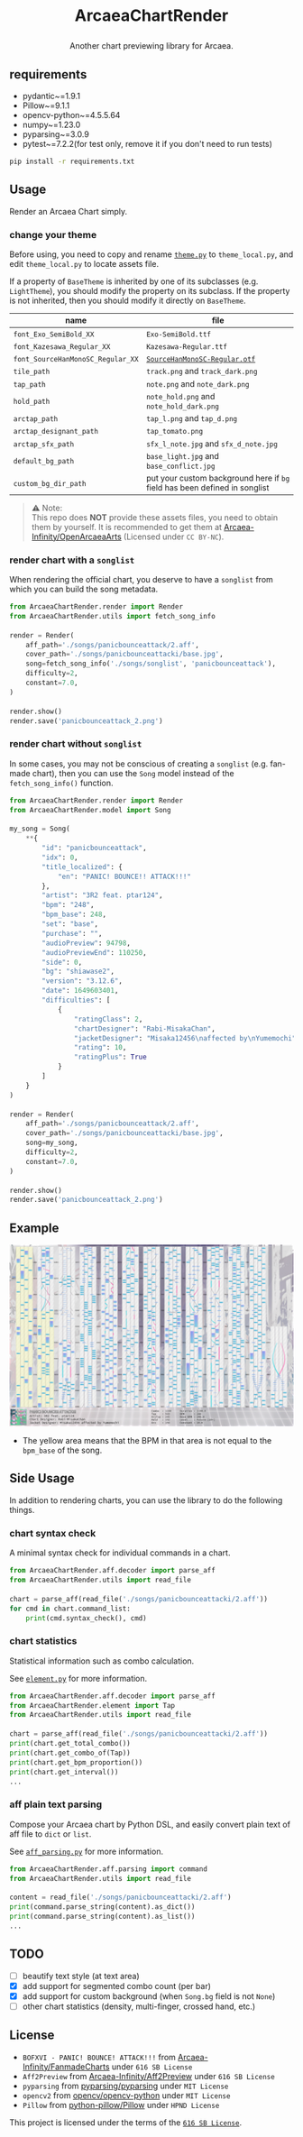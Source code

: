 # <p align="center">ArcaeaChartRender
<p align="center">Another chart previewing library for Arcaea.

## requirements

 - pydantic~=1.9.1
 - Pillow~=9.1.1
 - opencv-python~=4.5.5.64
 - numpy~=1.23.0
 - pyparsing~=3.0.9
 - pytest~=7.2.2(for test only, remove it if you don't need to run tests)

```bash
pip install -r requirements.txt
```

## Usage

Render an Arcaea Chart simply.

### change your theme

Before using, you need to copy and rename [`theme.py`](./ArcaeaChartRender/theme.py) to `theme_local.py`, and edit `theme_local.py` to locate assets file.

If a property of `BaseTheme` is inherited by one of its subclasses (e.g. `LightTheme`), you should modify the property on its subclass. If the property is not inherited, then you should modify it directly on `BaseTheme`.

| name                              | file                                                                                                                                |
| --------------------------------- | ----------------------------------------------------------------------------------------------------------------------------------- |
| `font_Exo_SemiBold_XX`            | `Exo-SemiBold.ttf`                                                                                                                  |
| `font_Kazesawa_Regular_XX`        | `Kazesawa-Regular.ttf`                                                                                                              |
| `font_SourceHanMonoSC_Regular_XX` | [`SourceHanMonoSC-Regular.otf`](https://github.com/adobe-fonts/source-han-mono/blob/master/Regular/OTC/SourceHanMonoSC-Regular.otf) |
| `tile_path`                       | `track.png` and `track_dark.png`                                                                                                    |
| `tap_path`                        | `note.png` and `note_dark.png`                                                                                                      |
| `hold_path`                       | `note_hold.png` and `note_hold_dark.png`                                                                                            |
| `arctap_path`                     | `tap_l.png` and `tap_d.png`                                                                                                         |
| `arctap_designant_path`           | `tap_tomato.png`                                                                                                                    |
| `arctap_sfx_path`                 | `sfx_l_note.jpg` and `sfx_d_note.jpg`                                                                                               |
| `default_bg_path`                 | `base_light.jpg` and `base_conflict.jpg`                                                                                            |
| `custom_bg_dir_path`              | put your custom background here if `bg` field has been defined in songlist                                                          |

 > ⚠ Note: <br> This repo does **NOT** provide these assets files, you need to obtain them by yourself. It is recommended to get them at [Arcaea-Infinity/OpenArcaeaArts](https://github.com/Arcaea-Infinity/OpenArcaeaArts) (Licensed under `CC BY-NC`).

### render chart with a `songlist`

When rendering the official chart, you deserve to have a `songlist` from which you can build the song metadata.

```python
from ArcaeaChartRender.render import Render
from ArcaeaChartRender.utils import fetch_song_info

render = Render(
    aff_path='./songs/panicbounceattack/2.aff',
    cover_path='./songs/panicbounceattacki/base.jpg',
    song=fetch_song_info('./songs/songlist', 'panicbounceattack'),
    difficulty=2,
    constant=7.0,
)

render.show()
render.save('panicbounceattack_2.png')
```

### render chart without `songlist`

In some cases, you may not be conscious of creating a `songlist` (e.g. fan-made chart), then you can use the `Song` model instead of the `fetch_song_info()` function.

```python
from ArcaeaChartRender.render import Render
from ArcaeaChartRender.model import Song

my_song = Song(
    **{
        "id": "panicbounceattack",
        "idx": 0,
        "title_localized": {
            "en": "PANIC! BOUNCE!! ATTACK!!!"
        },
        "artist": "3R2 feat. ptar124",
        "bpm": "248",
        "bpm_base": 248,
        "set": "base",
        "purchase": "",
        "audioPreview": 94798,
        "audioPreviewEnd": 110250,
        "side": 0,
        "bg": "shiawase2",
        "version": "3.12.6",
        "date": 1649603401,
        "difficulties": [
            {
                "ratingClass": 2,
                "chartDesigner": "Rabi-MisakaChan",
                "jacketDesigner": "Misaka12456\naffected by\nYumemochi",
                "rating": 10,
                "ratingPlus": True
            }
        ]
    }
)

render = Render(
    aff_path='./songs/panicbounceattack/2.aff',
    cover_path='./songs/panicbounceattacki/base.jpg',
    song=my_song,
    difficulty=2,
    constant=7.0,
)

render.show()
render.save('panicbounceattack_2.png')
```

## Example

![example](./assets/panicbounceattack_2.png)

 - The yellow area means that the BPM in that area is not equal to the `bpm_base` of the song.

## Side Usage

In addition to rendering charts, you can use the library to do the following things.

### chart syntax check

A minimal syntax check for individual commands in a chart.

```python
from ArcaeaChartRender.aff.decoder import parse_aff
from ArcaeaChartRender.utils import read_file

chart = parse_aff(read_file('./songs/panicbounceattacki/2.aff'))
for cmd in chart.command_list:
    print(cmd.syntax_check(), cmd)
```

### chart statistics

Statistical information such as combo calculation.

See [`element.py`](./ArcaeaChartRender/element.py) for more information.

```python
from ArcaeaChartRender.aff.decoder import parse_aff
from ArcaeaChartRender.element import Tap
from ArcaeaChartRender.utils import read_file

chart = parse_aff(read_file('./songs/panicbounceattacki/2.aff'))
print(chart.get_total_combo())
print(chart.get_combo_of(Tap))
print(chart.get_bpm_proportion())
print(chart.get_interval())
...
```

### aff plain text parsing

Compose your Arcaea chart by Python DSL, and easily convert plain text of aff file to `dict` or `list`.

See [`aff_parsing.py`](./ArcaeaChartRender/aff/parsing.py) for more information.

```python
from ArcaeaChartRender.aff.parsing import command
from ArcaeaChartRender.utils import read_file

content = read_file('./songs/panicbounceattacki/2.aff')
print(command.parse_string(content).as_dict())
print(command.parse_string(content).as_list())
...
```

## TODO

 - [ ] beautify text style (at text area)
 - [x] add support for segmented combo count (per bar)
 - [x] add support for custom background (when `Song.bg` field is not `None`)
 - [ ] other chart statistics (density, multi-finger, crossed hand, etc.)

## License

 - `BOFXVI - PANIC! BOUNCE! ATTACK!!!` from [Arcaea-Infinity/FanmadeCharts](https://github.com/Arcaea-Infinity/FanmadeCharts) under `616 SB License`
 - `Aff2Preview` from [Arcaea-Infinity/Aff2Preview](https://github.com/Arcaea-Infinity/Aff2Preview) under `616 SB License`
 - `pyparsing` from [pyparsing/pyparsing](https://github.com/pyparsing/pyparsing) under `MIT License`
 - `opencv2` from [opencv/opencv-python](https://github.com/opencv/opencv-python) under `MIT License`
 - `Pillow` from [python-pillow/Pillow](https://github.com/python-pillow/Pillow) under `HPND License`

This project is licensed under the terms of the [`616 SB License`](./LICENSE).
